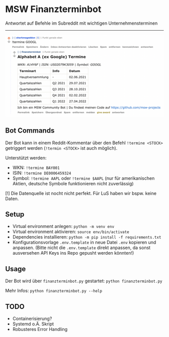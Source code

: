 # MSW Finanzterminbot

Antwortet auf Befehle im Subreddit mit wichtigen Unternehmensterminen

---

![Image of bot response](assets/bot-screenshot.png)

## Bot Commands

Der Bot kann in einem Reddit-Kommentar über den Befehl `!termine <STOCK>` getriggert werden (`!termin <STOCK>` ist auch möglich).

Unterstützt werden:
- WKN: `!termine BAY001`
- ISIN: `!termine DE0006459324`
- Symbol: `!termine AAPL` oder `!termine $AAPL` (nur für amerikanischen Aktien, deutsche Symbole funktionieren nicht zuverlässig)

[!] Die Datenquelle ist nocht nicht perfekt. Für LuS haben wir bspw. keine Daten.

## Setup

- Virtual environment anlegen: `python -m venv env`
- Virtual environment aktivieren: `source env/bin/activate`
- Dependencies installieren: `python -m pip install -f requirements.txt`
- Konfigurationsvorlage `.env.template` in neue Datei `.env` kopieren und anpassen. 
  (Bitte nicht die `.env.template` direkt anpassen, da sonst ausversehen API Keys ins Repo gepusht werden könnten!)

## Usage

Der Bot wird über `finanzterminbot.py` gestartet: `python finanzterminbot.py`

Mehr Infos: `python finanzterminbot.py --help`

## TODO

- Containerisierung?
- Systemd o.Ä. Skript
- Robusteres Error Handling